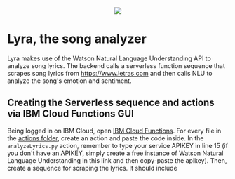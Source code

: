 <div align="center">
<a href="https://cloud.ibm.com">
<img src="https://img.shields.io/badge/IBM%20Cloud-powered-blue.svg" />
</a>
</div>

# Lyra, the song analyzer

Lyra makes use of the Watson Natural Language Understanding API to analyze song lyrics. The backend calls a serverless function sequence that scrapes song lyrics from https://www.letras.com and then calls NLU to analyze the song's emotion and sentiment.

<!-- ## Index

* [1. Run local](#1-introdução)
* [2. Deploy](#2-deploy) -->

## Creating the Serverless sequence and actions via IBM Cloud Functions GUI

Being logged in on IBM Cloud, open [IBM Cloud Functions](https://cloud.ibm.com/functions/actions). For every file in the [actions folder](./actions), create an action and paste the code inside. In the `analyzeLyrics.py` action, remember to type your service APIKEY in line 15 (if you don't have an APIKEY, simply create a free instance of Watson Natural Language Understanding in this link and then copy-paste the apikey). Then, create a sequence for scraping the lyrics. It should include 